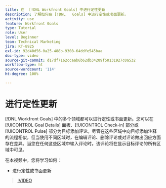 ```yaml
---
title: 在  [!DNL Workfront Goals] 中进行定性更新
description: 了解如何在 [!DNL   Goals] 中进行定性或书面更新。
activity: use
feature: Workfront Goals
type: Tutorial
role: User
level: Beginner
team: Technical Marketing
jira: KT-8925
exl-id: 92d40d56-0a25-488b-9308-64ddfe545baa
doc-type: video
source-git-commit: d17df7162ccaab6b62db34209f50131927c0a532
workflow-type: ht
source-wordcount: '114'
ht-degree: 100%

---
```


# 进行定性更新

[!DNL Workfront Goals] 中的多个领域都可以进行定性或书面更新。您可以在 [!UICONTROL Goal Details] 面板、[!UICONTROL Check-in] 部分或 [!UICONTROL Pulse] 部分为目标添加评论。尽管在这些区域中向目标添加注释的流程相似，但当使用不同区域时，在编辑评论、删除评论或对评论做出回应方面存在差异。当您在任何这些区域中输入评论时，该评论将在显示目标评论的所有区域中可见。

在本视频中，您将学习如何：

* 进行定性或书面更新

>[!VIDEO](https://video.tv.adobe.com/v/3415946/?quality=12&learn=on&enablevpops&captions=chi_hans)
